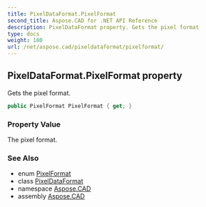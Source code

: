 ```yaml
---
title: PixelDataFormat.PixelFormat
second_title: Aspose.CAD for .NET API Reference
description: PixelDataFormat property. Gets the pixel format
type: docs
weight: 180
url: /net/aspose.cad/pixeldataformat/pixelformat/
---
```

## PixelDataFormat.PixelFormat property

Gets the pixel format.

```csharp
public PixelFormat PixelFormat { get; }
```

### Property Value

The pixel format.

### See Also

* enum [PixelFormat](../../pixelformat/)
* class [PixelDataFormat](../)
* namespace [Aspose.CAD](../../pixeldataformat/)
* assembly [Aspose.CAD](../../../)


